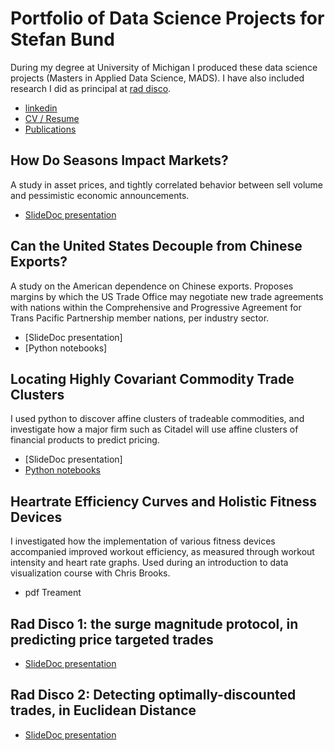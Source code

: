 # Portfolio of Data Science Projects for Stefan Bund
During my degree at University of Michigan I produced these data science projects (Masters in Applied Data Science, MADS). I have also included research I did as principal at [rad disco](http://raddisco.com).

+ [linkedin](https://www.linkedin.com/in/stefanbund/)
+ [CV / Resume](https://github.com/stefanbund/MADSPortfolio/blob/main/Stefan%20Bund%20Data%20Science%20Resume.pdf)
+ [Publications](http://dx.doi.org/10.2165/00822942-200403040-00008)

## How Do Seasons Impact Markets? 
A study in asset prices, and tightly correlated behavior between sell volume and pessimistic economic announcements. 
+ [SlideDoc presentation](https://github.com/stefanbund/MADSPortfolio/blob/main/04-Liang-Yau-Bund_2023winter.pptx.pdf)

## Can the United States Decouple from Chinese Exports?
A study on the American dependence on Chinese exports. Proposes margins by which the US Trade Office may negotiate new trade agreements with nations within the Comprehensive and Progressive Agreement for Trans Pacific Partnership member nations, per industry sector. 
+ [SlideDoc presentation]
+ [Python notebooks]

## Locating Highly Covariant Commodity Trade Clusters
I used python to discover affine clusters of tradeable commodities, and investigate how a major firm such as Citadel will use affine clusters of financial products to predict pricing. 
+ [SlideDoc presentation]
+ [Python notebooks](https://github.com/stefanbund/MADSPortfolio/blob/main/visualizing%20commodity%20clusters%20--%20bund.ipynb)

## Heartrate Efficiency Curves and Holistic Fitness Devices
I investigated how the implementation of various fitness devices accompanied improved workout efficiency, as measured through workout intensity and heart rate graphs. Used during an introduction to data visualization course with Chris Brooks. 
+ pdf Treament

## Rad Disco 1: the surge magnitude protocol, in predicting price targeted trades
+ [SlideDoc presentation](https://github.com/stefanbund/MADSPortfolio/blob/main/Rad%20Disco%201_%20the%20surge%20magnitude%20protocol%2C%20in%20predicting%20price%20targeted%20trades.pdf)

## Rad Disco 2: Detecting optimally-discounted trades, in Euclidean Distance
+ [SlideDoc presentation](https://github.com/stefanbund/MADSPortfolio/blob/main/Rad%20Disco%202_%20Detecting%20optimally-discounted%20trades%2C%20in%20Euclidean%20Distance.pdf)
